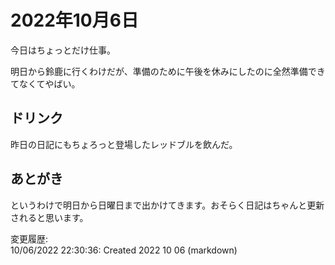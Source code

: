 # 2022年10月6日

今日はちょっとだけ仕事。

明日から鈴鹿に行くわけだが、準備のために午後を休みにしたのに全然準備できてなくてやばい。

## ドリンク

昨日の日記にもちょろっと登場したレッドブルを飲んだ。

## あとがき

というわけで明日から日曜日まで出かけてきます。おそらく日記はちゃんと更新されると思います。

変更履歴:  
10/06/2022 22:30:36: Created 2022 10 06 (markdown)  
